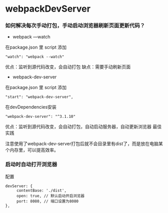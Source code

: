 # webpackDevServer

### 如何解决每次手动打包，手动启动浏览器刷新页面更新代码？

- webpack —watch

在package.json 里 script 添加

```
"watch": "webpack --watch"
```

优点：监听到源代码改变，会自动打包
缺点：需要手动刷新页面

- webpack-dev-server

在package.json 里 script 添加

```
"start": "webpack-dev-server",
```

在devDependencies安装

```
"webpack-dev-server": "^3.1.10"
```

优点：监听到源代码改变，会自动打包，自动启动服务器，自动更新浏览器
最佳实践

注意使用了webpack-dev-server打包后就不会目录里有dist了，而是放在电脑某个内存里，可以提高效率。

### 启动时自动打开浏览器

配置

```
devServer: {
     contentBase: './dist',
     open: true, // 默认启动开启浏览器
     port: 8080, // 端口设置为8080
},
```
